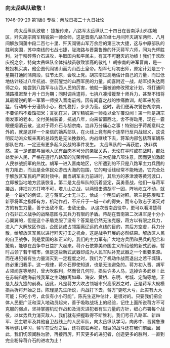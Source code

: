 ### 向太岳纵队致敬！

1946-09-29
第1版()
专栏：解放日报二十九日社论

　　向太岳纵队致敬！
    捷报传来，八路军太岳纵队二十四日在晋南浮山外围地区，歼灭胡宗南军精锐第一师全师，这是晋南八路军继七月间歼灭胡军两师、八月间解放同蒲中段二百七十里、歼灭阎锡山军万余后的第三次大捷，这与中原部队的胜利突围，苏中南线的七战七捷，陇海路与晋冀鲁豫的歼灭蒋军六师，同为光辉胜利，对于粉碎蒋介石进攻，争取国内和平民主，有其不可磨灭的功绩！我们于欢欣庆祝之余，特向太岳纵队全体指战员敬致崇高的敬礼！
    胡宗南的进军晋南，是一桩投机买卖，他企图代阎锡山而为山西土皇帝。胡军七月初出师，原定计划是三个星期打通同蒲南段，驻节太原，会攻上党。胡宗南过高地估计自己的力量，而过低地估计经过八年抗战、空前醒觉的山西军民的力量。闻喜附近一战，胡军损失达两师之众，始尝到八路军与山西人民的厉害，他就一面被迫修改预定计划，将打通同蒲路推迟至十月十日为期；同时调兵遣将，七拚八凑增援至十师兵力，甚至不惜将其最精锐的第一军第一师投入晋南前线。因有闻喜之战的惨痛教训，胡军来势虽猛，行动却十分谨慎小心，稳扎稳打，步步为营。这时，我们便再次警告胡宗南，不要偷鸡不着蚀把米；言犹在耳，胡军精锐第一师竟以全军覆没闻！第一师是胡宗南发家的老本，全付美械装备，抗战八年，向来留置西北，舍不得动用，现在一霎眼便烟消云散，这对于蒋介石与胡宗南，岂非万分痛心之事！特别出乎蒋胡意料之外的，就是这样一个亲信的嫡系部队，在火线上竟有两个连举行反内战起义，这说明反动派众叛亲离的总趋势是无法挽救的。内战继续下去，蒋军内部包括蒋军嫡系部队在内，一定还有更多起义反战的事件发生。
    太岳纵队的一再获胜，决非偶然。第一是该部与当地人民有血肉不可分的亲密关系，无论在平时或在战时，都处处爱护人民，严格在遵行八路军的光荣传统——三大纪律八项注意，因而更加激起人民参战拥军的热忱。胡军一进入晋南地区，它所遭到的不只是八路军主力兵团的有力阻击，而且是全体民众游击大海的包围，它的电话线经常不能畅通，它完全处于解放区军民的严密封锁中。而当胡军主力前进时，其后方的茅津渡等黄河渡口，立即被当地地方武装恢复。第二是太岳纵队的沉着坚定，英勇善战，他们一与蒋军接战，非把对方打垮不可，塔儿山之战，以两班击溃胡军一团，阵地屹立不动，就是一个最好的例证。这与蒋军之士无斗志，恰成一个明显的对照。第三是陈赓和王新亭将军之指挥有方，机动作战，不斤斤于一城一市的得失，而专心致志于消灭对方的有生力量，善于出敌不意，击敌无备。
    从这次晋南战役中，更可以看清楚蒋介石非正义战争的战略意图与其兵力有限的矛盾。蒋胡在晋南第二次进军是十分小心翼翼的，但是这个矛盾克服了没有？答案是仍然无法克服，蒋方以有限之兵力，进入广大解放区作战，企图达成占领距离辽远的点线的目的，其后方空虚，兵力分散，给解放区军民以进行歼灭打击之机会，这是战争开展的必然结果。解放区人民的自卫战争，则是爱国的和正义的，我们的主力军有广大地方兵团和民兵的配合和援助，能够在战争中日益扩大起来。蒋介石依靠美帝国主义所给他的新式武器，暂时占领了若干城市，但是这些新式武器却成为人民军队补充武器之一个重要来源。而在进犯者有生力量消灭到一定程度之时，我们为了机动作战而退出之若干城镇，终必重归我手。这一规律，蒋介石即使知道，也是无法避免的。蒋方初入晋、胡军占领闻喜等地时，曾大吹胜利，然而曾几何时，损失许多人马，送掉许多武器！此在苏皖和陇海前线我军之主动撤离如皋、海安、黄桥、东明、考城、定陶等地，正是九战九捷的前奏。因此，凡是蒋方大吹占领城市兴高采烈之时，正是蒋军大规模损兵折将开始之日。陈瑾昆先生所说，内战打下去，蒋方“更吃大亏，此实有大大可能；只吃小亏，此仅有小小可能”。陈先生这种估计，是很对的。只要我们把全体人民更广泛和深入地动员起来，善于吸取战场上的经验，记住上面所说蒋方不可克服的弱点，坚持掌握机动作战和及消灭进犯者有生力量的方针，细心布署每个战役，以优势兵力消灭敌人，我们就有把握取得不断胜利。我们号召八路军、新四军、民主联军及其他自卫战线上的人民军队，向太岳纵队学习，向苏中、晋冀鲁豫等地健儿学习，蒋军在受创之后，还将疯狂再犯，艰巨的战斗还在我们前面。因此，我们切须闻胜勿骄，再接再厉，歼灭更多的进犯者，创造更多的胜利，一直到完全粉碎蒋介石的进攻为止！

